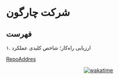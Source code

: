 # شرکت چارگون

## فهرست

۱. ارزیابی راه‌کار؛ شاخص کلیدی عملکرد

[RepoAddres](https://github.com/MKarimi21/ChargoonCompany/blob/main/40204/SoftWareCompanyKPIs.ipynb)

<p align="center">
    <a href="https://wakatime.com/badge/user/77c38c6e-61da-47be-8032-3396542aff6d/project/9d7b8c7d-6848-4ddc-a51c-c1fba9e5160e"><img src="https://wakatime.com/badge/user/77c38c6e-61da-47be-8032-3396542aff6d/project/9d7b8c7d-6848-4ddc-a51c-c1fba9e5160e.svg" alt="wakatime"></a>
</p>
